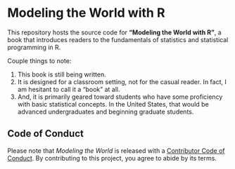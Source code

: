 
<!-- README.md is generated from README.Rmd. Please edit that file -->

# Modeling the World with R

<!-- badges: start -->

<!-- badges: end -->

This repository hosts the source code for **“Modeling the World with
R”**, a book that introduces readers to the fundamentals of statistics
and statistical programming in R.

Couple things to note:

1.  This book is still being written.  
2.  It is designed for a classroom setting, not for the casual reader.
    In fact, I am hesitant to call it a “book” at all.  
3.  And, it is primarily geared toward students who have some
    proficiency with basic statistical concepts. In the United States,
    that would be advanced undergraduates and beginning graduate
    students.

## Code of Conduct

Please note that *Modeling the World* is released with a [Contributor
Code of
Conduct](https://contributor-covenant.org/version/2/0/CODE_OF_CONDUCT.html).
By contributing to this project, you agree to abide by its terms.
